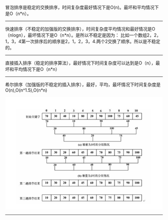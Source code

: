 
冒泡排序是稳定的交换排序，时间复杂度最好情况下是O(n)。最坏和平均情况下是O（n*n）。

----------
快速排序（不稳定的加强版的交换排序），时间复杂度平均情况和最好情况是O（nlogn），最坏情况下是O（n*n）。是所以不稳定是因为：
比如一个数组2，2，1，3，4第一次排序后的顺序是2，1，2，3，4.两个2交换了顺序。所以是不稳定的。

----------
直接插入排序（稳定的排序算法），最好情况下时间复杂度可以达到是O（n），最坏和平均情况下是O（n*n）

----------
希尔排序（加强版的不稳定的插入排序），最好，平均，最坏情况下时间复杂度是O(n),O(n^1.5),O(n*n)

![希尔排序详解](https://github.com/Pin-Wang/Algorithm_Design/blob/master/%E7%AE%97%E6%B3%95%E8%AE%BE%E8%AE%A1/image/1332682885_4073.png)

----------
